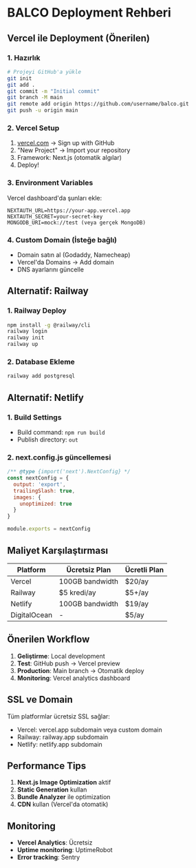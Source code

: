 # BALCO Deployment Rehberi

## Vercel ile Deployment (Önerilen)

### 1. Hazırlık
```bash
# Projeyi GitHub'a yükle
git init
git add .
git commit -m "Initial commit"
git branch -M main
git remote add origin https://github.com/username/balco.git
git push -u origin main
```

### 2. Vercel Setup
1. [vercel.com](https://vercel.com) → Sign up with GitHub
2. "New Project" → Import your repository
3. Framework: Next.js (otomatik algılar)
4. Deploy!

### 3. Environment Variables
Vercel dashboard'da şunları ekle:
```
NEXTAUTH_URL=https://your-app.vercel.app
NEXTAUTH_SECRET=your-secret-key
MONGODB_URI=mock://test (veya gerçek MongoDB)
```

### 4. Custom Domain (İsteğe bağlı)
- Domain satın al (Godaddy, Namecheap)
- Vercel'da Domains → Add domain
- DNS ayarlarını güncelle

## Alternatif: Railway

### 1. Railway Deploy
```bash
npm install -g @railway/cli
railway login
railway init
railway up
```

### 2. Database Ekleme
```bash
railway add postgresql
```

## Alternatif: Netlify

### 1. Build Settings
- Build command: `npm run build`
- Publish directory: `out`

### 2. next.config.js güncellemesi
```javascript
/** @type {import('next').NextConfig} */
const nextConfig = {
  output: 'export',
  trailingSlash: true,
  images: {
    unoptimized: true
  }
}

module.exports = nextConfig
```

## Maliyet Karşılaştırması

| Platform | Ücretsiz Plan | Ücretli Plan |
|----------|---------------|--------------|
| Vercel | 100GB bandwidth | $20/ay |
| Railway | $5 kredi/ay | $5+/ay |
| Netlify | 100GB bandwidth | $19/ay |
| DigitalOcean | - | $5/ay |

## Önerilen Workflow

1. **Geliştirme**: Local development
2. **Test**: GitHub push → Vercel preview
3. **Production**: Main branch → Otomatik deploy
4. **Monitoring**: Vercel analytics dashboard

## SSL ve Domain

Tüm platformlar ücretsiz SSL sağlar:
- Vercel: vercel.app subdomain veya custom domain
- Railway: railway.app subdomain
- Netlify: netlify.app subdomain

## Performance Tips

1. **Next.js Image Optimization** aktif
2. **Static Generation** kullan
3. **Bundle Analyzer** ile optimization
4. **CDN** kullan (Vercel'da otomatik)

## Monitoring

- **Vercel Analytics**: Ücretsiz
- **Uptime monitoring**: UptimeRobot
- **Error tracking**: Sentry

